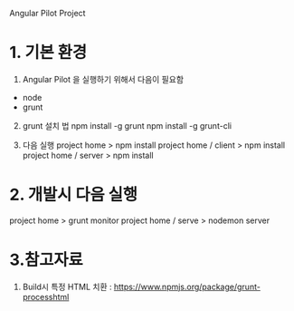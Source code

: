 Angular Pilot Project
# 1. 기본 환경
1. Angular Pilot 을 실행하기 위해서 다음이 필요함
  - node
  - grunt
  
2. grunt 설치 법
npm install -g grunt
npm install -g grunt-cli


3. 다음 실행
  project home > npm install
  project home / client > npm install
  project home / server > npm install


# 2. 개발시 다음 실행

  project home > grunt monitor
  project home / serve > nodemon server


# 3.참고자료

1. Build시 특정 HTML 치환 : https://www.npmjs.org/package/grunt-processhtml